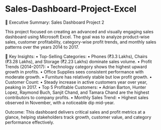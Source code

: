 # Sales-Dashboard-Project-Excel
📝 Executive Summary: Sales Dashboard Project 2

This project focused on creating an advanced and visually engaging sales dashboard using Microsoft Excel. The goal was to analyze product-wise sales, customer profitability, category-wise profit trends, and monthly sales patterns over the years 2014 to 2017.

📌 Key Insights:
	•	Top-Selling Categories:
	•	Phones (₹3.3 Lakhs), Chairs (₹3.28 Lakhs), and Storage (₹2.23 Lakhs) dominate sales volume.
	•	Profit Trends (2014–2017):
	•	Technology category shows the highest upward growth in profits.
	•	Office Supplies sees consistent performance with moderate growth.
	•	Furniture has relatively stable but low profit growth.
	•	Customer Count:
	•	Steady increase in active customers year over year, peaking in 2017.
	•	Top 5 Profitable Customers:
	•	Adrian Barton, Hunter Lopez, Raymond Buch, Sanjit Chand, and Tamara Chand are the highest contributors to company profits.
	•	Monthly Sales Trend:
	•	Highest sales observed in November, with a noticeable dip mid-year.

Outcome: This dashboard delivers critical sales and profit metrics at a glance, helping stakeholders track growth, customer value, and category performance effectively.
